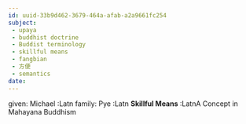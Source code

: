 ```yaml
---
id: uuid-33b9d462-3679-464a-afab-a2a9661fc254
subject: 
 - upaya
 - buddhist doctrine
 - Buddist terminology
 - skillful means
 - fangbian
 - 方便
 - semantics
date: 
---
```


given: Michael :Latn
family: Pye :Latn
**Skillful Means** :LatnA Concept in Mahayana Buddhism